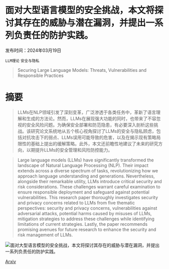 # 面对大型语言模型的安全挑战，本文将探讨其存在的威胁与潜在漏洞，并提出一系列负责任的防护实践。

发布时间：2024年03月19日

`LLM理论` `安全与隐私`

> Securing Large Language Models: Threats, Vulnerabilities and Responsible Practices

# 摘要

> LLMs在NLP领域引发了深刻变革，广泛渗透于各类任务中，革新了语言理解和生成的方法论。然而，LLMs在展现强大功能的同时，也带来了不容忽视的安全风险问题。为确保安全部署和防范隐患，有必要深入剖析这些挑战。该研究论文系统地从五个核心视角探讨了LLMs的安全与隐私顾虑，包括对抗攻击下的弱点、LLMs误用可能导致的危害，以及在揭示现有策略局限性的基础上提出的缓解策略。此外，本文还前瞻性地建议了未来的研究方向，以期提升LLMs的安全管理和风险防控能力。

> Large language models (LLMs) have significantly transformed the landscape of Natural Language Processing (NLP). Their impact extends across a diverse spectrum of tasks, revolutionizing how we approach language understanding and generations. Nevertheless, alongside their remarkable utility, LLMs introduce critical security and risk considerations. These challenges warrant careful examination to ensure responsible deployment and safeguard against potential vulnerabilities. This research paper thoroughly investigates security and privacy concerns related to LLMs from five thematic perspectives: security and privacy concerns, vulnerabilities against adversarial attacks, potential harms caused by misuses of LLMs, mitigation strategies to address these challenges while identifying limitations of current strategies. Lastly, the paper recommends promising avenues for future research to enhance the security and risk management of LLMs.

![面对大型语言模型的安全挑战，本文将探讨其存在的威胁与潜在漏洞，并提出一系列负责任的防护实践。](../../../paper_images/2403.12503/x1.png)

[Arxiv](https://arxiv.org/abs/2403.12503)